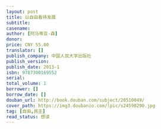 ```yaml
---
layout: post
title: 以自由看待发展
subtitle: 
casename: 
author: [阿马蒂亚·森]
donor: 
price: CNY 55.00
translator: []
publish_company: 中国人民大学出版社
publish_version: 
publish_date: 2013-1
isbn: 9787300169552
serial: 
total_volume: 1
borrower: []
borrow_date: []
douban_url: http://book.douban.com/subject/20510049/
cover_path: https://img3.doubanio.com/lpic/s24598290.jpg
tag: [自由,民主]
read_status: 想读
---
```

